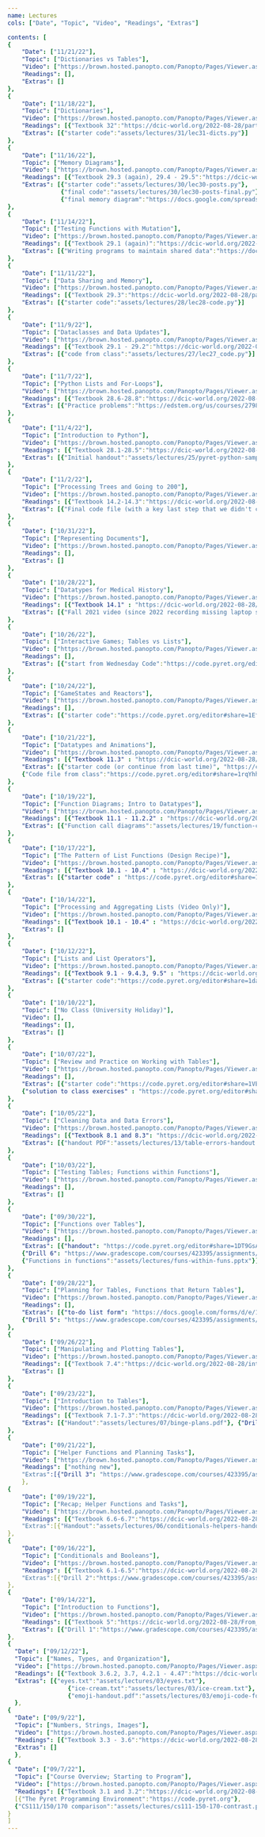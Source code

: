 ```yaml
---
name: Lectures
cols: ["Date", "Topic", "Video", "Readings", "Extras"]

contents: [
{
    "Date": ["11/21/22"],
    "Topic": ["Dictionaries vs Tables"],
    "Video": ["https://brown.hosted.panopto.com/Panopto/Pages/Viewer.aspx?id=64bf7d6a-611c-40c7-9d12-af000150dd97"],
    "Readings": [],
    "Extras": []
},
{
    "Date": ["11/18/22"],
    "Topic": ["Dictionaries"],
    "Video": ["https://brown.hosted.panopto.com/Panopto/Pages/Viewer.aspx?id=64bf7d6a-611c-40c7-9d12-af000150dd97"],
    "Readings": [{"Textbook 32":"https://dcic-world.org/2022-08-28/part_state.html#%28part._dictionaries%29"}],
    "Extras": [{"starter code":"assets/lectures/31/lec31-dicts.py"}]
},
{
    "Date": ["11/16/22"],
    "Topic": ["Memory Diagrams"],
    "Video": ["https://brown.hosted.panopto.com/Panopto/Pages/Viewer.aspx?id=5f280881-ea24-4c93-abe3-af000150dd64"],
    "Readings": [{"Textbook 29.3 (again), 29.4 - 29.5":"https://dcic-world.org/2022-08-28/part_state.html#%28part._.Understanding_.Memory%29"}],
    "Extras": [{"starter code":"assets/lectures/30/lec30-posts.py"},
    	       {"final code":"assets/lectures/30/lec30-posts-final.py"},
               {"final memory diagram":"https://docs.google.com/spreadsheets/d/1c_S527W6hnHDsak9EPGJ9MG40khO5hbYlEVmIkqhSbc/"}]
},
{
    "Date": ["11/14/22"],
    "Topic": ["Testing Functions with Mutation"],
    "Video": ["https://brown.hosted.panopto.com/Panopto/Pages/Viewer.aspx?id=d7a4b5de-534b-47e4-bd5f-af000150dd35"],
    "Readings": [{"Textbook 29.1 (again)":"https://dcic-world.org/2022-08-28/part_state.html#%28part._.Modifying_.Fields_of_.Structured_.Data%29"}],
    "Extras": [{"Writing programs to maintain shared data":"https://docs.google.com/document/d/1OUK4n6qm95XZJUKHQ_ySMeXM8ABwRb9jaidHgW5as8Y/edit?usp=sharing"}]
},
{
    "Date": ["11/11/22"],
    "Topic": ["Data Sharing and Memory"],
    "Video": ["https://brown.hosted.panopto.com/Panopto/Pages/Viewer.aspx?id=c5012de2-f83b-42ca-8c18-af000150dcf8"],
    "Readings": [{"Textbook 29.3":"https://dcic-world.org/2022-08-28/part_state.html#%28part._.Understanding_.Memory%29"}],
    "Extras": [{"starter code":"assets/lectures/28/lec28-code.py"}]
},
{
    "Date": ["11/9/22"],
    "Topic": ["Dataclasses and Data Updates"],
    "Video": ["https://brown.hosted.panopto.com/Panopto/Pages/Viewer.aspx?id=fc832e0a-26e7-4e10-99a8-af000150dcb6"],
    "Readings": [{"Textbook 29.1 - 29.2":"https://dcic-world.org/2022-08-28/part_state.html#%28part._.Modifying_.Fields_of_.Structured_.Data%29"}],
    "Extras": [{"code from class":"assets/lectures/27/lec27_code.py"}]
},
{
    "Date": ["11/7/22"],
    "Topic": ["Python Lists and For-Loops"],
    "Video": ["https://brown.hosted.panopto.com/Panopto/Pages/Viewer.aspx?id=854f64e5-956b-4a90-acb0-af000150dc8b"],
    "Readings": [{"Textbook 28.6-28.8":"https://dcic-world.org/2022-08-28/part_pyret-to-python.html#%28part._python-create-process-lists%29"}],
    "Extras": [{"Practice problems":"https://edstem.org/us/courses/27983/discussion/2113997"}]
},
{
    "Date": ["11/4/22"],
    "Topic": ["Introduction to Python"],
    "Video": ["https://brown.hosted.panopto.com/Panopto/Pages/Viewer.aspx?id=24d41c59-1e0b-408c-abd4-af000150dc63"],
    "Readings": [{"Textbook 28.1-28.5":"https://dcic-world.org/2022-08-28/part_pyret-to-python.html"}],
    "Extras": [{"Initial handout":"assets/lectures/25/pyret-python-sample.pdf"},{"Summary of how to interact with VSCode":"https://hackmd.io/@cs111/using-vscode-f22"}]
},
{
    "Date": ["11/2/22"],
    "Topic": ["Processing Trees and Going to 200"],
    "Video": ["https://brown.hosted.panopto.com/Panopto/Pages/Viewer.aspx?id=23658252-bd13-4672-a367-af000150dc32"],
    "Readings": [{"Textbook 14.2-14.3":"https://dcic-world.org/2022-08-28/trees.html#%28part._.Programs_to_.Process_.Ancestor_.Trees%29"}],
    "Extras": [{"Final code file (with a key last step that we didn't cover in lecture)":"https://code.pyret.org/editor#share=1O4Dl-5pBdRKHwWx4487o19ao_SspLk03&v=22f3b65"}]
},
{
    "Date": ["10/31/22"],
    "Topic": ["Representing Documents"],
    "Video": ["https://brown.hosted.panopto.com/Panopto/Pages/Viewer.aspx?id=59504717-4274-44c8-9e4e-af000150dc03"],
    "Readings": [],
    "Extras": []
},
{
    "Date": ["10/28/22"],
    "Topic": ["Datatypes for Medical History"],
    "Video": ["https://brown.hosted.panopto.com/Panopto/Pages/Viewer.aspx?id=8aec113c-b383-4c5d-b368-af000150dbd0"],
    "Readings": [{"Textbook 14.1" : "https://dcic-world.org/2022-08-28/trees.html"}],
    "Extras": [{"Fall 2021 video (since 2022 recording missing laptop screen)":"https://brown.hosted.panopto.com/Panopto/Pages/Viewer.aspx?id=f618b5da-a7db-4c2b-99a1-ada20114159f"}]
},
{
    "Date": ["10/26/22"],
    "Topic": ["Interactive Games; Tables vs Lists"],
    "Video": ["https://brown.hosted.panopto.com/Panopto/Pages/Viewer.aspx?id=cf5375ef-7db1-43ff-bfa1-af000150dba3"],
    "Readings": [],
    "Extras": [{"start from Wednesday Code":"https://code.pyret.org/editor#share=18lM2RGh4Cy4qT-uGJxKjekdypiz1Fa5L&v=22f3b65"}]
},
{
    "Date": ["10/24/22"],
    "Topic": ["GameStates and Reactors"],
    "Video": ["https://brown.hosted.panopto.com/Panopto/Pages/Viewer.aspx?id=6121696a-2a71-461f-bb50-af000150db5a"],
    "Readings": [],
    "Extras": [{"starter code":"https://code.pyret.org/editor#share=1Ef9W_TSE_EyNh9ZsEMFR3ypMvRBa6acn&v=22f3b65"},{"final class code":"https://code.pyret.org/editor#share=18lM2RGh4Cy4qT-uGJxKjekdypiz1Fa5L&v=22f3b65"}]
},
{
    "Date": ["10/21/22"],
    "Topic": ["Datatypes and Animations"],
    "Video": ["https://brown.hosted.panopto.com/Panopto/Pages/Viewer.aspx?id=6121696a-2a71-461f-bb50-af000150db5a"],
    "Readings": [{"Textbook 11.3" : "https://dcic-world.org/2022-08-28/intro-struct-data.html"}],
    "Extras": [{"starter code (or continue from last time)", "https://code.pyret.org/editor#share=1pBUbDYX3BuvjJvW5FlPWcopuNZZ866aF&v=22f3b65"},
    {"Code file from class":"https://code.pyret.org/editor#share=1rqYhhPPV_HYdaOUOGYqDIgYAJTJfHUAs&v=22f3b65"}]
},
{
    "Date": ["10/19/22"],
    "Topic": ["Function Diagrams; Intro to Datatypes"],
    "Video": ["https://brown.hosted.panopto.com/Panopto/Pages/Viewer.aspx?id=1783c3bf-7040-43d3-a88f-af000150db35"],
    "Readings": [{"Textbook 11.1 - 11.2.2" : "https://dcic-world.org/2022-08-28/intro-struct-data.html"}],
    "Extras": [{"Function call diagrams":"assets/lectures/19/function-call-diagrams-f22.pdf"}, {"Email table design notes":"https://cs.brown.edu/courses/csci0111/spring2020/lectures/datatypes-intro.html"}]
},
{
    "Date": ["10/17/22"],
    "Topic": ["The Pattern of List Functions (Design Recipe)"],
    "Video": ["https://brown.hosted.panopto.com/Panopto/Pages/Viewer.aspx?id=9f7b3365-cdcf-46f0-820d-af000150db0d"],
    "Readings": [{"Textbook 10.1 - 10.4" : "https://dcic-world.org/2022-08-28/processing-lists.html"}],
    "Extras": [{"starter code" : "https://code.pyret.org/editor#share=1BfyOBoD3_Sei57_OfO5DCgdDs_NthMYf&v=22f3b65"},{"code PDF (to write on)" : "assets/lectures/18/code-samples-f22.pdf"},{"final code file":"https://code.pyret.org/editor#share=10bcEn3eF_1vtZtgoUB1h_5mvXjwrqlqa&v=22f3b65"}]
}, 
{
    "Date": ["10/14/22"],
    "Topic": ["Processing and Aggregating Lists (Video Only)"],
    "Video": ["https://brown.hosted.panopto.com/Panopto/Pages/Viewer.aspx?id=5eda342a-03d1-432a-b4ca-ada2011414f8"],
    "Readings": [{"Textbook 10.1 - 10.4" : "https://dcic-world.org/2022-08-28/processing-lists.html"}],
    "Extras": []
}, 
{
    "Date": ["10/12/22"],
    "Topic": ["Lists and List Operators"],
    "Video": ["https://brown.hosted.panopto.com/Panopto/Pages/Viewer.aspx?id=54baa0a3-7e1c-433b-8c4f-af000150dab7"],
    "Readings": [{"Textbook 9.1 - 9.4.3, 9.5" : "https://dcic-world.org/2022-08-28/tables-to-lists.html"}],
    "Extras": [{"starter code":"https://code.pyret.org/editor#share=1dab8zlrPIPBydlSTZxRPuJKI583a9mEb&v=31c9aaf"}]
}, 
{
    "Date": ["10/10/22"],
    "Topic": ["No Class (University Holiday)"],
    "Video": [],
    "Readings": [],
    "Extras": []
}, 
{
    "Date": ["10/07/22"],
    "Topic": ["Review and Practice on Working with Tables"],
	"Video": ["https://brown.hosted.panopto.com/Panopto/Pages/Viewer.aspx?id=6a728150-5c38-452c-a578-af000150da54"],
	"Readings": [],
	"Extras": [{"starter code":"https://code.pyret.org/editor#share=1VEsL-5DfjRILKhDZrpH342d-Zy7HFD2t&v=31c9aaf"},
	{"solution to class exercises" : "https://code.pyret.org/editor#share=19VPPxXivVscymUpg_dC-EKxZfuETPEci&v=31c9aaf"}]
}, 
{
    "Date": ["10/05/22"],
    "Topic": ["Cleaning Data and Data Errors"],
	"Video": ["https://brown.hosted.panopto.com/Panopto/Pages/Viewer.aspx?id=cdf508d3-a312-4d53-b786-ada201141457"],
	"Readings": [{"Textbook 8.1 and 8.3": "https://dcic-world.org/2022-08-28/processing-tables.html#%28part._cleaning-tables%29"}],
	"Extras": [{"handout PDF":"assets/lectures/13/table-errors-handout.pdf"},{"starter code":"https://code.pyret.org/editor#share=1htaRhSw69NDx2NUg03a1wlsaaXAUxb__&v=31c9aaf"}]
}, 
{
	"Date": ["10/03/22"],
    "Topic": ["Testing Tables; Functions within Functions"],
	"Video": ["https://brown.hosted.panopto.com/Panopto/Pages/Viewer.aspx?id=0e1ca0ad-e743-4cee-9c39-af000150da02"],
	"Readings": [],
	"Extras": []
}, 
{
	"Date": ["09/30/22"],
    "Topic": ["Functions over Tables"],
	"Video": ["https://brown.hosted.panopto.com/Panopto/Pages/Viewer.aspx?id=63732dda-95fe-476b-acb2-af000150d9d8"],
	"Readings": [],
	"Extras": [{"handout": "https://code.pyret.org/editor#share=1DT9GsAf1voYH8U0FsRtS71Xr0u4Go2gs&v=31c9aaf"},
	{"Drill 6": "https://www.gradescope.com/courses/423395/assignments/2206481"},
	{"Functions in functions":"assets/lectures/funs-within-funs.pptx"}]
}, 
{
	"Date": ["09/28/22"],
    "Topic": ["Planning for Tables, Functions that Return Tables"],
	"Video": ["https://brown.hosted.panopto.com/Panopto/Pages/Viewer.aspx?id=8a5c03dd-f7f7-44ff-9eab-af000150d9a4"],
	"Readings": [],
	"Extras": [{"to-do list form": "https://docs.google.com/forms/d/e/1FAIpQLSeLJC6aa1ryJWgZXbR7P1dp2hs5g-yiefX8AFLFpionb9ysRg/viewform?usp=sf_link"},{"planning setup": "https://snap.berkeley.edu/snap/snap.html#present:Username=kfisler&ProjectName=table-plans-lecture"},
	{"Drill 5": "https://www.gradescope.com/courses/423395/assignments/2206515"}]
}, 
{
	"Date": ["09/26/22"],
    "Topic": ["Manipulating and Plotting Tables"],
	"Video": ["https://brown.hosted.panopto.com/Panopto/Pages/Viewer.aspx?id=9b75127a-f7e1-41be-8901-af000150d971"],
	"Readings": [{"Textbook 7.4":"https://dcic-world.org/2022-08-28/intro-tabular-data.html#%28part._.Processing_.Rows%29"}],
	"Extras": []
},
{
	"Date": ["09/23/22"],
    "Topic": ["Introduction to Tables"],
	"Video": ["https://brown.hosted.panopto.com/Panopto/Pages/Viewer.aspx?id=40084421-0f6a-43a8-a33c-af000150d93d"],
	"Readings": [{"Textbook 7.1-7.3":"https://dcic-world.org/2022-08-28/intro-tabular-data.html"}],
	"Extras": [{"Handout":"assets/lectures/07/binge-plans.pdf"}, {"Drill 4": "https://www.gradescope.com/courses/423395/assignments/2206516"}]
},
{
	"Date": ["09/21/22"],
    "Topic": ["Helper Functions and Planning Tasks"],
	"Video": ["https://brown.hosted.panopto.com/Panopto/Pages/Viewer.aspx?id=0a3db58f-a324-49cc-aa0f-af000150d90e"],
	"Readings": ["nothing new"],
	"Extras":[{"Drill 3": "https://www.gradescope.com/courses/423395/assignments/2206520"}]
	},
{
	"Date": ["09/19/22"],
    "Topic": ["Recap; Helper Functions and Tasks"],
	"Video": ["https://brown.hosted.panopto.com/Panopto/Pages/Viewer.aspx?id=828cffe6-f5a1-4de2-b065-af000150d8e9"],
	"Readings": [{"Textbook 6.6-6.7":"https://dcic-world.org/2022-08-28/Conditionals_and_Booleans.html"}],
	"Extras":[{"Handout":"assets/lectures/06/conditionals-helpers-handout.pdf"}]
},
{
	"Date": ["09/16/22"],
    "Topic": ["Conditionals and Booleans"],
	"Video": ["https://brown.hosted.panopto.com/Panopto/Pages/Viewer.aspx?id=bea904b5-8971-4b8c-9207-af000150d8bf"],
	"Readings": [{"Textbook 6.1-6.5":"https://dcic-world.org/2022-08-28/Conditionals_and_Booleans.html"}],
	"Extras":[{"Drill 2":"https://www.gradescope.com/courses/423395/assignments/2206522"}]
},
{
	"Date": ["09/14/22"],
	"Topic": ["Introduction to Functions"],
	"Video": ["https://brown.hosted.panopto.com/Panopto/Pages/Viewer.aspx?id=4521b012-41a3-47c8-8a24-af000150d89f"],
	"Readings": [{"Textbook 5":"https://dcic-world.org/2022-08-28/From_Repeated_Expressions_to_Functions.html"}],
	"Extras": [{"Drill 1":"https://www.gradescope.com/courses/423395/assignments/2206476"}]
},
{
  "Date": ["09/12/22"],
  "Topic": ["Names, Types, and Organization"],
  "Video": ["https://brown.hosted.panopto.com/Panopto/Pages/Viewer.aspx?id=7836abb4-1e95-4873-92dd-af000150d873"],
  "Readings": [{"Textbook 3.6.2, 3.7, 4.2.1 - 4.47":"https://dcic-world.org/2021-08-21/Naming_Values.html"}],
  "Extras": [{"eyes.txt":"assets/lectures/03/eyes.txt"},
                 {"ice-cream.txt":"assets/lectures/03/ice-cream.txt"},
                 {"emoji-handout.pdf":"assets/lectures/03/emoji-code-formatting.pdf"}]
  },
{
  "Date": ["09/9/22"],
  "Topic": ["Numbers, Strings, Images"],
  "Video": ["https://brown.hosted.panopto.com/Panopto/Pages/Viewer.aspx?id=6d8308ff-208f-45c9-9a5d-af000150d84e"],
  "Readings": [{"Textbook 3.3 - 3.6":"https://dcic-world.org/2022-08-28/getting-started.html#%28part._flags-notice-wonder%29"}],
  "Extras": []
  },
{
  "Date": ["09/7/22"],
  "Topic": ["Course Overview; Starting to Program"],
  "Video": ["https://brown.hosted.panopto.com/Panopto/Pages/Viewer.aspx?id=f1966f07-abde-4150-a7ca-ad9d00206eee"],
  "Readings": [{"Textbook 3.1 and 3.2":"https://dcic-world.org/2022-08-28/getting-started.html#%28part._expressions%29"}],
  [{"The Pyret Programming Environment":"https://code.pyret.org"},
  {"CS111/150/170 comparison":"assets/lectures/cs111-150-170-contrast.pdf"}]
}
]
---
```

